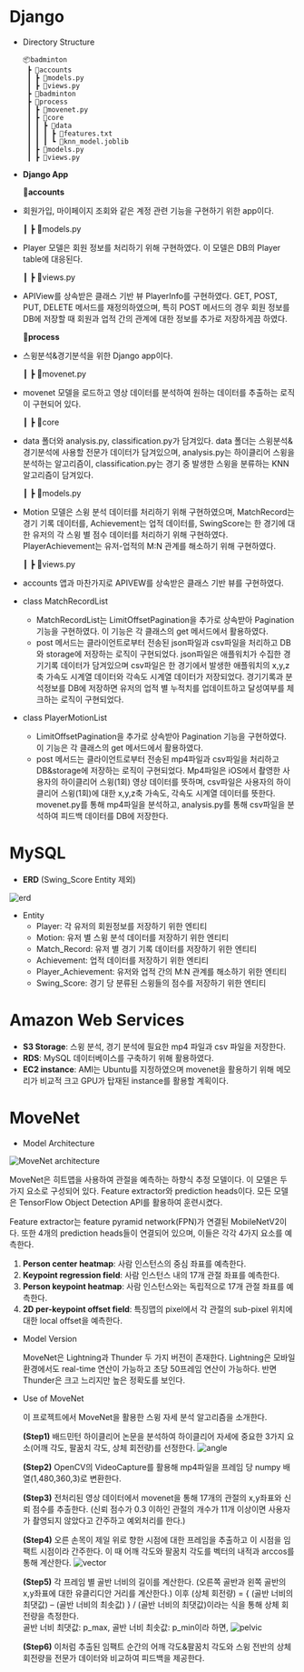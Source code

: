 # Django



- Directory Structure

  ```
  📦badminton
   ┣ 📂accounts
   ┃ ┣ 📜models.py
   ┃ ┣ 📜views.py
   ┣ 📂badminton
   ┣ 📂process
   ┃ ┣ 📜movenet.py
   ┃ ┣ 📂core
   ┃ ┃ ┣ 📂data
   ┃ ┃ ┃ ┣ 📜features.txt
   ┃ ┃ ┃ ┗ 📜knn_model.joblib
   ┃ ┣ 📜models.py
   ┃ ┣ 📜views.py
  ```



- **Django App**



  📂**accounts**

- 회원가입, 마이페이지 조회와 같은 계정 관련 기능을 구현하기 위한 app이다.

  ┃ ┣  📜models.py

- Player 모델은 회원 정보를 처리하기 위해 구현하였다. 이 모델은 DB의 Player table에 대응된다.

  ┃ ┣ 📜views.py

- APIView를 상속받은 클래스 기반 뷰 PlayerInfo를 구현하였다. GET, POST, PUT, DELETE 메서드를 재정의하였으며, 특히 POST 메서드의 경우 회원 정보를 DB에 저장할 때 회원과 업적 간의 관계에 대한 정보를 추가로 저장하게끔 하였다.



  📂**process**

- 스윙분석&경기분석을 위한 Django app이다.

   ┃ ┣ 📜movenet.py

- movenet 모델을 로드하고 영상 데이터를 분석하여 원하는 데이터를 추출하는 로직이 구현되어 있다.

   ┃ ┣ 📂core

- data 폴더와 analysis.py, classification.py가 담겨있다. data 폴더는 스윙분석&경기분석에 사용할 전문가 데이터가 담겨있으며, analysis.py는 하이클리어 스윙을 분석하는 알고리즘이, classification.py는 경기 중 발생한 스윙을 분류하는 KNN 알고리즘이 담겨있다.

   ┃ ┣ 📜models.py

- Motion 모델은 스윙 분석 데이터를 처리하기 위해 구현하였으며, MatchRecord는 경기 기록 데이터를, Achievement는 업적 데이터를, SwingScore는 한 경기에 대한 유저의 각 스윙 별 점수 데이터를 처리하기 위해 구현하였다. PlayerAchievement는 유저-업적의 M:N 관계를 해소하기 위해 구현하였다.

   ┃ ┣ 📜views.py

- accounts 앱과 마찬가지로 APIVEW를 상속받은 클래스 기반 뷰를 구현하였다. 
- class MatchRecordList
  - MatchRecordList는 LimitOffsetPagination을 추가로 상속받아 Pagination 기능을 구현하였다. 이 기능은 각 클래스의 get 메서드에서 활용하였다.
  - post 메서드는 클라이언트로부터 전송된 json파일과 csv파일을 처리하고 DB와 storage에 저장하는 로직이 구현되었다. json파일은 애플워치가 수집한 경기기록 데이터가 담겨있으며 csv파일은 한 경기에서 발생한 애플워치의 x,y,z축 가속도 시계열 데이터와 각속도 시계열 데이터가 저장되었다. 경기기록과 분석정보를 DB에 저장하면 유저의 업적 별 누적치를 업데이트하고 달성여부를 체크하는 로직이 구현되었다.
- class PlayerMotionList
  - LimitOffsetPagination을 추가로 상속받아 Pagination 기능을 구현하였다. 이 기능은 각 클래스의 get 메서드에서 활용하였다.
  - post 메서드는 클라이언트로부터 전송된 mp4파일과 csv파일을 처리하고 DB&storage에 저장하는 로직이 구현되었다. Mp4파일은 iOS에서 촬영한 사용자의 하이클리어 스윙(1회) 영상 데이터를 뜻하며, csv파일은 사용자의 하이클리어 스윙(1회)에 대한 x,y,z축 가속도, 각속도 시계열 데이터를 뜻한다. movenet.py를 통해 mp4파일을 분석하고, analysis.py를 통해 csv파일을 분석하여 피드백 데이터를 DB에 저장한다.



# MySQL



- **ERD** (Swing_Score Entity 제외)

![erd](https://github.com/straipe/cokcok/assets/43769778/0c8af767-3a77-43f3-8462-4c5a9983d05e)


- Entity
  - Player: 각 유저의 회원정보를 저장하기 위한 엔티티
  - Motion: 유저 별 스윙 분석 데이터를 저장하기 위한 엔티티
  - Match_Record: 유저 별 경기 기록 데이터를 저장하기 위한 엔티티
  - Achievement: 업적 데이터를 저장하기 위한 엔티티
  - Player_Achievement: 유저와 업적 간의 M:N 관계를 해소하기 위한 엔티티
  - Swing_Score: 경기 당 분류된 스윙들의 점수를 저장하기 위한 엔티티



# Amazon Web Services



- **S3 Storage**: 스윙 분석, 경기 분석에 필요한 mp4 파일과 csv 파일을 저장한다.
- **RDS**: MySQL 데이터베이스를 구축하기 위해 활용하였다.
- **EC2 instance**: AMI는 Ubuntu를 지정하였으며 movenet을 활용하기 위해 메모리가 비교적 크고 GPU가
  탑재된 instance를 활용할 계획이다.



# MoveNet



- Model Architecture

![MoveNet architecture](https://1.bp.blogspot.com/-GvLNT9SFGJ8/YJ7qxvGTsDI/AAAAAAAAENE/J-nRn34k48UbDpMhPvjX1RG66WX1IsppwCLcBGAsYHQ/s0/MoveNetArchitecture%2B%25281%2529.png)

  MoveNet은 히트맵을 사용하여 관절을 예측하는 하향식 추정 모델이다.  이 모델은 두 가지 요소로 구성되어 있다. Feature extractor와 prediction heads이다. 모든 모델은 TensorFlow Object Detection API를 활용하여 훈련시켰다. 

  Feature extractor는 feature pyramid network(FPN)가 연결된 MobileNetV2이다. 또한 4개의 prediction heads들이 연결되어 있으며, 이들은 각각 4가지 요소를 예측한다.

1. **Person center heatmap**: 사람 인스턴스의 중심 좌표를 예측한다.
2. **Keypoint regression field**: 사람 인스턴스 내의 17개 관절 좌표를 예측한다.
3. **Person keypoint heatmap**: 사람 인스턴스와는 독립적으로 17개 관절 좌표를 예측한다.
4. **2D per-keypoint offset field**: 특징맵의 pixel에서 각 관절의 sub-pixel 위치에 대한 local offset을 예측한다.



- Model Version

  MoveNet은 Lightning과 Thunder 두 가지 버전이 존재한다. Lightning은 모바일 환경에서도 real-time 연산이 가능하고 초당 50프레임 연산이 가능하다. 반면 Thunder은 크고 느리지만 높은 정확도를 보인다. 

- Use of MoveNet

  이 프로젝트에서 MoveNet을 활용한 스윙 자세 분석 알고리즘을 소개한다.

  **(Step1)** 배드민턴 하이클리어 논문을 분석하여 하이클리어 자세에 중요한 3가지 요소(어깨 각도, 팔꿈치 각도, 상체 회전량)를 선정한다.
  ![angle](https://github.com/straipe/cokcok/assets/43769778/0994024f-44be-44e7-ba85-437923df5f9f)

  **(Step2)** OpenCV의 VideoCapture를 활용해 mp4파일을 프레임 당 numpy 배열(1,480,360,3)로 변환한다.

  **(Step3)** 전처리된 영상 데이터에서 movenet을 통해 17개의 관절의 x,y좌표와 신뢰 점수를 추출한다. (신뢰 점수가 0.3 이하인 관절의 개수가 11개 이상이면 사용자가 촬영되지 않았다고 간주하고 예외처리를 한다.)

  **(Step4)** 오른 손목이 제일 위로 향한 시점에 대한 프레임을 추출하고 이 시점을 임팩트 시점이라 간주한다. 이 때 어깨 각도와 팔꿈치 각도를 벡터의 내적과 arccos를 통해 계산한다.
![vector](https://github.com/straipe/cokcok/assets/43769778/1c299018-01a4-46a4-92cb-2b78f491d827)

  **(Step5)** 각 프레임 별 골반 너비의 길이를 계산한다. (오른쪽 골반과 왼쪽 골반의 x,y좌표에 대한 유클리디안 거리를 계산한다.) 이후 (상체 회전량) = { (골반 너비의 최댓값) – (골반 너비의 최솟값) } / (골반 너비의 최댓값)이라는 식을 통해 상체 회전량을 측정한다.  
  골반 너비 최댓값: p_max, 골반 너비 최솟값: p_min이라 하면,
![pelvic](https://github.com/straipe/cokcok/assets/43769778/388542f2-85cb-4c0a-a6dd-c3236dd06a21)
  
  **(Step6)** 이처럼 추출된 임팩트 순간의 어깨 각도&팔꿈치 각도와 스윙 전반의 상체 회전량을 전문가 데이터와 비교하여 피드백을 제공한다.
